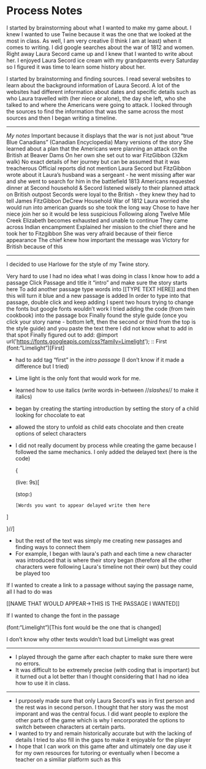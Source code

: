 # Process Notes

I started by brainstorming about what I wanted to make my game about. I knew I wanted to use Twine because it was the one that we looked at the most in class. As well, I am very creative (I think I am at least) when it comes to writing. I did google searches about the war of 1812 and women. Right away Laura Secord came up and I knew that I wanted to write about her. I enjoyed Laura Secord ice cream with my grandparents every Saturday so I figured it was time to learn some history about her.

I started by brainstorming and finding sources. I read several websites to learn about the background information of Laura Secord. A lot of the websites had different information about dates and specific details such as who Laura travelled with (her niece or alone), the day she left, who she talked to and where the Americans were going to attack. I looked through the sources to find the information that was the same across the most sources and then I began writing a timeline. 

***
*My notes*
Important because it displays that the war is not just about “true Blue Canadians” (Canadian Encyclopedia)
Many versions of the story
She learned about a plan that the Americans were planning an attack on the British at Beaver Dams
On her own she set out to war FitzGibbon (32km walk)
No exact details of her journey but can be assumed that it was treacherous
Official reports did not mention Laura Secord but FitzGibbon wrote about it
Laura’s husband was a sergeant - he went missing after war and she went to search for him in the battlefield
1813
Americans requested dinner at Second household & Secord listened wisely to their planned attack on British outpost
Secords were loyal to the British - they knew they had to tell James FitzGibbon
DeCrew Household
War of 1812
Laura worried she would run into american guards so she took the long way
Chose to have her niece join her so it would be less suspicious
Following along Twelve Mile Creek
Elizabeth becomes exhausted and unable to continue
They came across Indian encampment
Explained her mission to the chief there and he took her to Fitzgibbon
She was very afraid because of their fierce appearance
The chief knew how important the message was
Victory for British because of this

***
I decided to use Harlowe for the style of my Twine story.

Very hard to use
I had no idea what I was doing in class
I know how to add a passage
Click Passage and title it “intro” and make sure the story starts here
To add another passage type words into [[TYPE TEXT HERE]] and then this will turn it blue and a new passage is added
In order to type into that passage, double click and keep adding
I spent two hours trying to change the fonts but google fonts wouldn’t work
I tried adding the code (from twin cookbook) into the passage box
Finally found the style guide (once you click your story name - bottom left, then the second or third from the top is the style guide) and you paste the text there
I did not know what to add in that spot
Finally figured out to add: 
@import url('https://fonts.googleapis.com/css?family=Limelight');
:: First
(font:”Limelight”)[First]

- had to add tag “first” in the *intro passage* (I don’t know if it made a difference but I tried)
- Lime light is the only font that would work for me.
- learned how to use italics (write words in-between //*slashes*// to make it italics)

- began by creating the starting introduction by setting the story of a child looking for chocolate to eat
- allowed the story to unfold as child eats chocolate and then create options of select characters

- I did not really document by process while creating the game because I followed the same mechanics. 
I only added the delayed text (here is the code) 
	
  {
   
   (live: 9s)[
       
	 (stop:)
     
	  [Words you want to appear delayed write them here
   	
 ]

}//]


- but the rest of the text was simply me creating new passages and finding ways to connect them
- For example, I began with laura's path and each time a new character was introduced that is where their story began (therefore all the other characters were following Laura's timeline not their own) but they could be played too

If I wanted to create a link to a passage without saying the passage name, all I had to do was 

[[NAME THAT WOULD APPEAR->THIS IS THE PASSAGE I WANTED]]

If I wanted to change the font in the passage

(font:“Limelight”)[This font would be the one that is changed]

I don’t know why other texts wouldn’t load but Limelight was great

***
- I played through the game after each chapter to make sure there were no errors. 
- It was difficult to be extremely precise (with coding that is important) but it turned out a lot better than I thought considering that I had no idea how to use it in class.

***

- I purposely made sure that only Laura Secord's was in first person and the rest was in second person. I thought that her story was the most imporant and was the central focus. I did want people to explore the other parts of the game which is why I encorporated the options to switch between characters at certain parts.
- I wanted to try and remain historically accurate but with the lacking of details I tried to also fill in the gaps to make it enjoyable for the player
- I hope that I can work on this game after and ultimately one day use it for my own resources for tutoring or eventually when I become a teacher on a similiar platform such as this

